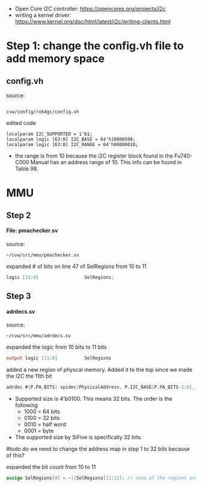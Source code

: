 - Open Core I2C controller: https://opencores.org/projects/i2c
- writing a kernel driver: https://www.kernel.org/doc/html/latest/i2c/writing-clients.html


# Step 1: change the config.vh file to add memory space

## config.vh
source: 
```location

cvw/config/rv64gc/config.vh
```

edited code
```config.vh
localparam I2C_SUPPORTED = 1'b1;
localparam logic [63:0] I2C_BASE = 64'h10000500;
localparam logic [63:0] I2C_RANGE = 64'h00000010;
```

- the range is from 10 because the i2C register block found in the Fu740-C000 Manual has an address range of 10. This info can be found in Table 98.

# MMU
## Step 2
#### File: pmachecker.sv

source:
```location
~/cvw/src/mmu/pmachecker.sv
```


expanded # of bits on line 47 of SelRegions from 10 to 11
```verilog
logic [11:0]                 SelRegions;
```

## Step 3
#### adrdecs.sv

source:
```location
~/cvw/src/mmu/adrdecs.sv
```

expanded the logic from 10 bits to 11 bits

```verilog
output logic [11:0]          SelRegions
```

added a new region of physcal memory. Added it to the top since we made the I2C the 11th bit

```verilog
adrdec #(P.PA_BITS) spidec(PhysicalAddress, P.I2C_BASE[P.PA_BITS-1:0], P.I2C_RANGE[P.PA_BITS-1:0], P.I2C_SUPPORTED, AccessRW, Size,  4'b0100, SelRegions[11]); // *** Double check supported size in specs
```

- Supported size is 4'b0100. This means 32 bits. The order is the following
	- 1000 = 64 bits
	- 0100 = 32 bits
	- 0010 = half word
	- 0001 = byte
- The supported size by SiFive is specifically 32 bits. 

#todo do we need to change the address map in step 1 to 32 bits because of this?

expanded the bit count from 10 to 11
```verilog
assign SelRegions[0] = ~|(SelRegions[11:1]); // none of the regions are selected
```
